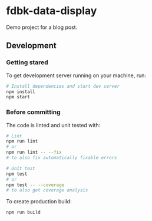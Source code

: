 # fdbk-data-display

Demo project for a blog post.

## Development

### Getting stared

To get development server running on your machine, run:

```bash
# Install dependencies and start dev server
npm install
npm start
```

### Before committing

The code is linted and unit tested with:

```bash
# Lint
npm run lint
# or
npm run lint -- --fix
# to also fix automatically fixable errors

# Unit test
npm test
# or
npm test -- --coverage
# to also get coverage analysis
```

To create production build:

```bash
npm run build
```

